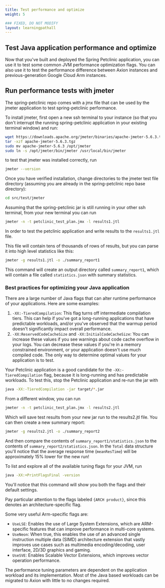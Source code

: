 ```yaml
---
title: Test performance and optimize
weight: 5

### FIXED, DO NOT MODIFY
layout: learningpathall
---
```


## Test Java application performance and optimize

Now that you've built and deployed the Spring Petclinic application, you can use it to test some common JVM performance optimization flags. You can also use it to test the performance difference between Axion instances and previous-generation Google Cloud Arm instances.

## Run performance tests with jmeter

The spring-petclinic repo comes with a jmx file that can be used by the jmeter application to test spring-petclinic performance.

To install jmeter, first open a new ssh terminal to your instance (so that you don't interrupt the running spring-petclinic application in your existing terminal window) and run:

```bash
wget https://downloads.apache.org/jmeter/binaries/apache-jmeter-5.6.3.tgz
tar -xzf apache-jmeter-5.6.3.tgz
sudo mv apache-jmeter-5.6.3 /opt/jmeter
sudo ln -s /opt/jmeter/bin/jmeter /usr/local/bin/jmeter
```

to test that jmeter was installed correctly, run

```bash
jmeter --version
```

Once you have verified installation, change directories to the jmeter test file directory (assuming you are already in the spring-petclinic repo base directory):

```bash
cd src/test/jmeter
```

Assuming that the spring-petclinic jar is still running in your other ssh terminal, from your new terminal you can run

```bash
jmeter -n -t petclinic_test_plan.jmx -l results1.jtl
```

In order to test the petclinic application and write results to the `results1.jtl` file.

This file will contain tens of thousands of rows of results, but you can parse it into high level statistics like this:

```bash
jmeter -g results1.jtl -o ./summary_report1
```

This command will create an output directory called `summary_report1`, which will contain a file called `statistics.json` with summary statistics.


### Best practices for optimizing your Java application

There are a large number of Java flags that can alter runtime performance of your applications. Here are some examples:

1. `-XX:-TieredCompilation`: This flag turns off intermediate compilation tiers. This can help if you've got a long-running applications that have predictable workloads, and/or you've observed that the warmup period doesn't significantly impact overall performance.
2. `-XX:ReservedCodeCacheSize` and `-XX:InitialCodeCacheSize`: You can increase these values if you see warnings about code cache overflow in your logs. You can decrease these values if you're in a memory constrained environment, or your application doesn't use much compiled code. The only way to determine optimal values for your application is to test.

Your Petclinic application is a good candidate for the `-XX:-TieredCompilation` flag, because it is long-running and has predictable workloads. To test this, stop the Petclinic application and re-run the jar with

```bash
java -XX:-TieredCompilation -jar target/*.jar
```

From a different window, you can run

```bash
jmeter -n -t petclinic_test_plan.jmx -l results2.jtl
```

Which will save test results from your new jar run to the results2.jtl file. You can then create a new summary report:

```bash
jmeter -g results2.jtl -o ./summary_report2
```

And then compare the contents of `summary_report1/statistics.json` to the contents of `summary_report2/statistics.json`. In the `Total` data structure you'll notice that the average response time (`meanResTime`) will be approximately 15% lower for the new run!

To list and explore all of the available tuning flags for your JVM, run

```bash
java -XX:+PrintFlagsFinal -version
```

You'll notice that this command will show you both the flags and their default settings.

Pay particular attention to the flags labeled `{ARCH product}`, since this denotes an architecture-specific flag.

Some very useful Arm-specific flags are:

* `UseLSE`: Enables the use of Large System Extensions, which are ARM-specific features that can improve performance in multi-core systems.
* `UseNeon`: When true, this enables the use of an advanced single instruction multiple data (SIMD) architecture extension that vastly improves use cases such as multimedia encoding/decoding, user interface, 2D/3D graphics and gaming.
* `UseSVE`: Enables Scalable Vector Extensions, which improves vector operation performance.

The performance tuning parameters are dependent on the application workload and its implementation. Most of the Java based workloads can be migrated to Axion with little to no changes required.